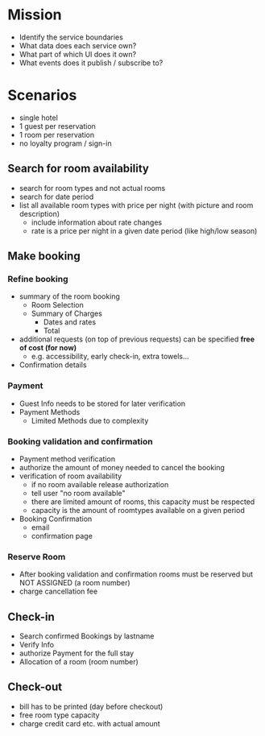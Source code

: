 # Mission
- Identify the service boundaries
- What data does each service own?
- What part of which UI does it own?
- What events does it publish / subscribe to?

# Scenarios
- single hotel
- 1 guest per reservation
- 1 room per reservation
- no loyalty program / sign-in

## Search for room availability
- search for room types and not actual rooms
- search for date period
- list all available room types with price per night (with picture and room description)
  - include information about rate changes
  - rate is a price per night in a given date period (like high/low season)
  
## Make booking

### Refine booking
- summary of the room booking
  - Room Selection
  - Summary of Charges
    - Dates and rates
    - Total
- additional requests (on top of previous requests) can be specified **free of cost (for now)**
    - e.g. accessibility, early check-in, extra towels...
- Confirmation details

### Payment
- Guest Info needs to be stored for later verification
- Payment Methods 
  - Limited Methods due to complexity

### Booking validation and confirmation
- Payment method verification 
- authorize the amount of money needed to cancel the booking
- verification of room availability
  - if no room available release authorization
  - tell user "no room available"
  - there are limited amount of rooms, this capacity must be respected
  - capacity is the amount of roomtypes available on a given period
- Booking Confirmation
  - email
  - confirmation page

### Reserve Room
- After booking validation and confirmation rooms must be reserved but NOT ASSIGNED (a room number) 
- charge cancellation fee

## Check-in
- Search confirmed Bookings by lastname
- Verify Info
- authorize Payment for the full stay
- Allocation of a room (room number)

## Check-out
- bill has to be printed (day before checkout)
- free room type capacity
- charge credit card etc. with actual amount
